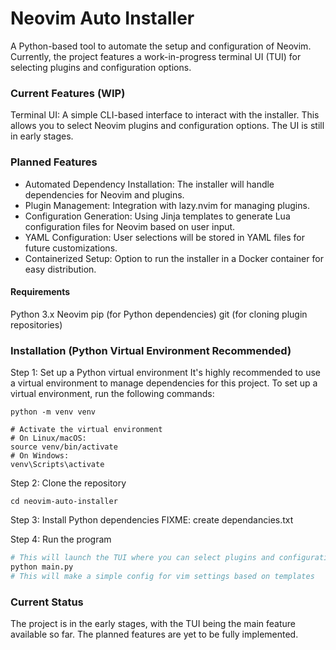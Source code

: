 # Neovim Auto Installer

A Python-based tool to automate the setup and configuration of Neovim. Currently, the project features a work-in-progress terminal UI (TUI) for selecting plugins and configuration options.

### Current Features (WIP)

Terminal UI: A simple CLI-based interface to interact with the installer. This allows you to select Neovim plugins and configuration options. The UI is still in early stages.

### Planned Features

- Automated Dependency Installation: The installer will handle dependencies for Neovim and plugins.
- Plugin Management: Integration with lazy.nvim for managing plugins.
- Configuration Generation: Using Jinja templates to generate Lua configuration files for Neovim based on user input.
- YAML Configuration: User selections will be stored in YAML files for future customizations.
- Containerized Setup: Option to run the installer in a Docker container for easy distribution.

#### Requirements

Python 3.x
Neovim
pip (for Python dependencies)
git (for cloning plugin repositories)

### Installation (Python Virtual Environment Recommended)

Step 1: Set up a Python virtual environment
It's highly recommended to use a virtual environment to manage dependencies for this project. To set up a virtual environment, run the following commands:

```# Create a virtual environment (optional: replace 'venv' with your preferred name)
python -m venv venv

# Activate the virtual environment
# On Linux/macOS:
source venv/bin/activate
# On Windows:
venv\Scripts\activate
```
Step 2: Clone the repository
```git clone https://github.com/yourusername/neovim-auto-installer.git
cd neovim-auto-installer
```
Step 3: Install Python dependencies
 FIXME: create dependancies.txt
 
Step 4: Run the program

```python gui.py
# This will launch the TUI where you can select plugins and configuration options. Note that the TUI is still a work-in-progress, so some functionality may not be complete.
python main.py
# This will make a simple config for vim settings based on templates
```
### Current Status

The project is in the early stages, with the TUI being the main feature available so far.
The planned features are yet to be fully implemented.

